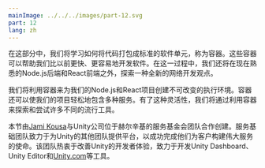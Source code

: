 ```yaml
---
mainImage: ../../../images/part-12.svg
part: 12
lang: zh
---
```


<div class="intro">

<!-- In this part, we will learn how to package code into standard units of software called containers. These containers can help us develop software faster and easier than before. Along the way, we will also explore a completely new viewpoint for web development outside of the now-familiar Node.js backend and React frontend.-->
 在这部分中，我们将学习如何将代码打包成标准的软件单元，称为容器。这些容器可以帮助我们比以前更快、更容易地开发软件。在这一过程中，我们还将在现在熟悉的Node.js后端和React前端之外，探索一种全新的网络开发观点。

<!-- We will utilize containers to create immutable execution environments for our Node.js and React projects. Containers also make it easy to include multiple services with our projects. With the flexibility, we will explore and experiment with many different and popular tools by utilizing containers.-->
 我们将利用容器来为我们的Node.js和React项目创建不可改变的执行环境。容器还可以使我们的项目轻松地包含多种服务。有了这种灵活性，我们将通过利用容器来探索和尝试许多不同的流行工具。

<!-- This section has been created by [Jami Kousa](https://github.com/jakousa) in collaboration with the Helsinki-based Services Foundation team at Unity. The Services Foundation team works on providing platforms for other teams at Unity to succeed in their mission of building great services for their customers. The team is passionate about improving Unity’s developer experience and works on tools like the Unity Dashboard, the Unity Editor, and [Unity.com](https://unity.com/).-->
 本节由[Jami Kousa](https://github.com/jakousa)与Unity公司位于赫尔辛基的服务基金会团队合作创建。服务基础团队致力于为Unity的其他团队提供平台，以成功完成他们为客户构建伟大服务的使命。该团队热衷于改善Unity的开发者体验，致力于开发Unity Dashboard、Unity Editor和[Unity.com](https://unity.com/)等工具。

</div>
